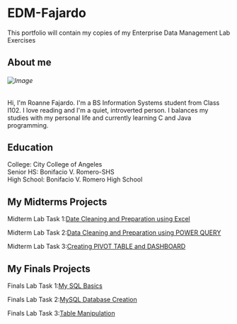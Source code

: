 # EDM-Fajardo
This portfolio will contain my copies of my Enterprise Data Management Lab Exercises

## About me
###### ![Image](https://github.com/user-attachments/assets/09348eb7-7d33-4130-86e0-8d0a8fdbd19b)

Hi, I'm Roanne Fajardo. I'm a BS Information Systems student from Class I102. I love reading and I'm a quiet, introverted person. I balances my studies with my personal life and currently learning C and Java programming.

## Education
College: City College of Angeles\
Senior HS: Bonifacio V. Romero-SHS\
High School: Bonifacio V. Romero High School

## My Midterms Projects
Midterm Lab Task 1:[Date Cleaning and Preparation using Excel](https://roannefajardo.github.io/Midterm-Lab-Task-1/)

Midterm Lab Task 2:[Data Cleaning and Preparation using POWER QUERY](https://roannefajardo.github.io/Midterm-Lab-Task-2-/)

Midterm Lab Task 3:[Creating PIVOT TABLE and DASHBOARD](https://roannefajardo.github.io/Midterm-Lab-Task-3/)

## My Finals Projects
Finals Lab Task 1:[My SQL Basics](https://roannefajardo.github.io/Finals-Lab-Task-1/)

Finals Lab Task 2:[MySQL Database Creation](https://roannefajardo.github.io/Finals-Lab-Task-2/)

Finals Lab Task 3:[Table Manipulation](https://roannefajardo.github.io/Finals-Lab-Task-3/)
